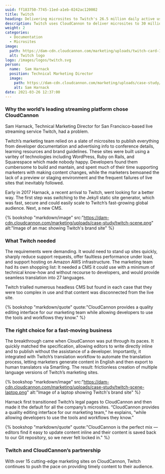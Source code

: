 ```yaml
---
uuid: ff183750-7745-11ed-a1eb-0242ac120002
title: Twitch
heading: Delivering microsites to Twitch's 26.5 million daily active users
description: Twitch uses CloudCannon to deliver microsites to 30 million customers, allowing editors to write directly inline and to publish without the assistance of a developer.
weight: 2
categories:
  - Documentation
  - Microsites
image: 
  path: https://dam-cdn.cloudcannon.com/marketing/uploads/twitch-card-1.png
  alt: Twitch logo
logo: /images/logos/twitch.svg
person:
  name:  Sam Harnack
  position: Technical Marketing Director
  image: 
    path: https://dam-cdn.cloudcannon.com/marketing/uploads/case-study/twitch-profile-small.png
    alt: Sam Harnack
date: 2021-03-26 12:37:00
---
```


### Why the world’s leading streaming platform chose CloudCannon

Sam Harnack, Technical Marketing Director for San Francisco-based live
streaming service Twitch, had a problem.

Twitch’s marketing team relied on a slate of microsites to publish
everything from developer documentation and advertising info to conference
details, learning resources and brand guidelines. These sites were built using
a varitey of technologies including WordPress, Ruby on Rails, and Squarespace which 
 made nobody happy. Developers found them cumbersome to build and
mantain, and spent much of their time supporting marketers with making content changes, 
while the marketers bemoaned the lack of a preview or staging environment and the frequent 
failures of live sites that inevitably followed.

Early in 2017 Harnack, a recent arrival to Twitch, went looking for a
better way. The first step was switching to the Jekyll static site
generator, which was fast, secure and could easily scale to Twitch’s
fast-growing global audience. Next, a new CMS.

{% bookshop "markdown/image" src:"https://dam-cdn.cloudcannon.com/marketing/uploads/case-study/twitch-scene.png" alt:"Image of an mac showing Twitch's brand site" %}

### What Twitch needed

The requirements were demanding. It would need to stand up sites quickly,
sharply reduce support requests, offer faultless performance under load,
and support hosting on Amazon AWS infrastructure. The marketing team had
its own shopping list: It needed a CMS it could use with a minimum of
technical know-how and without recourse to developers, and would provide
seamless translation into 27 languages.

Twitch trialled numerous headless CMS but found in each case that they
were too complex in use and that content was disconnected from the live
site.

{% bookshop "markdown/quote" quote:"CloudCannon provides a quality editing interface for our marketing team while allowing developers to use the tools and workflows they know." %}

### The right choice for a fast-moving business

The breakthrough came when CloudCannon was put through its paces. It
quickly matched the specification, allowing editors to write directly
inline and to publish without the assistance of a developer. Importantly,
it integrated with Twitch’s translation workflow to automate the
translation process, letting marketers generate content in English and
then export to human translators via Smartling. The result: frictionless
creation of multiple language versions of Twitch’s marketing sites.

{% bookshop "markdown/image" src:"https://dam-cdn.cloudcannon.com/marketing/uploads/case-study/twitch-scene-laptop.png" alt:"Image of a laptop showing Twitch's brand site" %}

Harnack first transitioned Twitch’s legal pages to CloudCannon and then
made it the default for all the company’s microsites. “CloudCannon
provides a quality editing interface for our marketing team,” he explains,
“while allowing developers to use the tools and workflows they
know.”
  
{% bookshop "markdown/quote" quote:"CloudCannon is the perfect mix — editors find it easy to update content inline and their content is saved back to our Git repository, so we never felt locked in." %}
 

### Twitch and CloudCannon’s partnership

With over 15 cutting-edge marketing sites on CloudCannon, Twitch continues
to push the pace on providing timely content to their audience.

